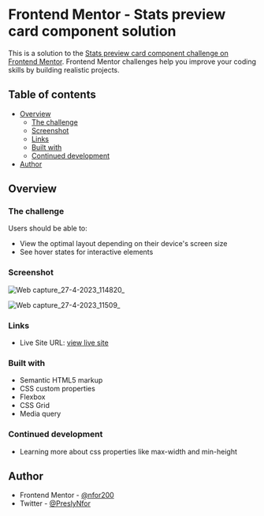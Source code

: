 # Frontend Mentor - Stats preview card component solution

This is a solution to the [Stats preview card component challenge on Frontend Mentor](https://www.frontendmentor.io/challenges/stats-preview-card-component-8JqbgoU62). Frontend Mentor challenges help you improve your coding skills by building realistic projects. 

## Table of contents

- [Overview](#overview)
  - [The challenge](#the-challenge)
  - [Screenshot](#screenshot)
  - [Links](#links)
  - [Built with](#built-with)
  - [Continued development](#continued-development)
- [Author](#author)


## Overview

### The challenge

Users should be able to:

- View the optimal layout depending on their device's screen size
- See hover states for interactive elements

### Screenshot

![Web capture_27-4-2023_114820_](https://user-images.githubusercontent.com/124421807/234841394-935d3f6c-1354-404f-94fb-50b1c0af789e.jpeg)

![Web capture_27-4-2023_11509_](https://user-images.githubusercontent.com/124421807/234841205-fbb84591-f0ca-44c8-8ed1-d0a38f0dbaca.jpeg)

### Links
- Live Site URL: [view live site](https://nfor2000.github.io/stats-preview-card-component-main/)

### Built with

- Semantic HTML5 markup
- CSS custom properties
- Flexbox
- CSS Grid
- Media query

### Continued development
- Learning more about css properties like max-width and min-height


## Author

- Frontend Mentor - [@nfor200](https://www.frontendmentor.io/profile/nfor2000)
- Twitter - [@PreslyNfor](https://www.twitter.com/PreslyNfor)


